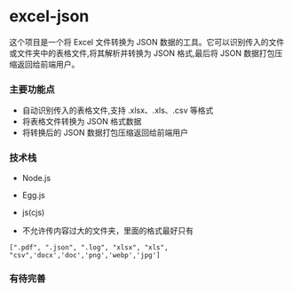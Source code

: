 # excel-json

这个项目是一个将 Excel 文件转换为 JSON 数据的工具。它可以识别传入的文件或文件夹中的表格文件,将其解析并转换为 JSON 格式,最后将 JSON 数据打包压缩返回给前端用户。

### 主要功能点
* 自动识别传入的表格文件,支持 .xlsx、.xls、.csv 等格式
* 将表格文件转换为 JSON 格式数据
* 将转换后的 JSON 数据打包压缩返回给前端用户

### 技术栈

* Node.js

* Egg.js
* js(cjs)


* 不允许传内容过大的文件夹，里面的格式最好只有
```
[".pdf", ".json", ".log", "xlsx", "xls", "csv",'docx','doc','png','webp','jpg']
```

### 有待完善

